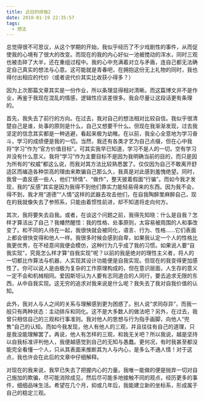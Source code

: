 ```yaml
---
title: 近日的烦恼2
date: 2018-01-19 22:35:57
tags:
  - 想法
---
```

总觉得很不可思议，从这个学期的开始，我似乎经历了不少戏剧性的事件，从而促使我的心境有了很大的改变。而现在的我的内心好似一池被搅动的浑水，同时三观也被击碎了大半，还在重组过程中。我的心中充满着对立与矛盾，连自己都无法确定自己真实的想法与心意。这可能就是青春吧，在拥抱这份无上礼物的同时，我也得付出相应的代价（或者说代价其实比收获小得多？）

因为上次那篇文章其实是一份作业，所以条理显得相对清晰。而这篇博文并不是作业，再鉴于我现在混乱的情感，逻辑性应该差很多。我会尽量让这段话更有条理的。
<!-- more -->
首先，我失去了前行的方向。在过去，我对自己的想法相对比较自信。我似乎很清楚自己是谁，处事的原则是什么，自己又想要干什么。但现在我渐渐发现，过去我坚定的信念其实都是一种逃避，看起来极为幼稚。在以前，我全心全意地为学习奋斗，学习的成绩便是我的一切。当然，我还有各类才艺为自己点缀，但在心中我将“学习”作为“官方价值目标”。可其实我早已知道，学习不是人的一切，空有学习并没有什么意义。我将“学习”作为主要目标不是因为我明确当前的目的，而只是因为所有的“权威”都这么说，而我对其方法比较熟悉罢了。仅仅因为自己不敢离开舒适区而编造各种崇高的理由来欺骗自己那么久，我真是对此感到羞愧绝望。同时，我曾一直反感一些人，他们“矫情”、“做作”，整天披着假面“行骗”。而如今我才发现，我的“反感”其实是因为我得不到他们靠实力能轻易得来的东西。因为我不会，得不到，我才用“道德”“人情”这样的武器去攻击他们，在自我陶醉里麻醉自己，现在的我就像失去了参照系，只能由着惯性前进，却不知道将走向何方。

其次，我将要失去自我。或者，在谈这个问题之前，我得先知晓：什么是自我？怎样才算活出了自己？我幡然醒悟：我的性格、处事原则，太容易被周围的人和事改变了。和不同的人待在一起，我很快就会被同化，语言、行为、性格......它们表面上都会很快变得和他人一样。我很多时候会感到自卑，如果我认定一个人的性格比我更优秀，在不经意间我便会模仿，这种行为几乎成了我的习惯。如果说人要“自我实现”，究竟怎么样才算“自我实现”呢？以前的我是绝对的理性主义者，将人的一切都比作算法与机器，人实现其设计功能便是自我实现。但现在的我变得更加感性了。你可以说人是由极为复杂的工作原理构成的，但在意识层面，人生存的意义一定不会和机械相同。爱因斯坦认为人要有志同道合的人同行，要去追求无限的东西，从中自我实现。这无穷的追求对我来说是什么呢？我失去了我对自我价值的认知。

此外，我对人与人之间的关系与理解感到更为困惑了。别人说“求同存异”，而我一般只有两种状态：主动排斥和同化。这不是大多数人的做法吧？另外，在过去，我曾只相信自己的三观和行事准则。我对他人的思想与行为指手画脚，向他人“兜售”自己的认知。而如今我发现，他人有他人的三观，并且往往有自己的道理，只是我没能理解罢了。再说，他人有怎样的三观，和我无关吧？所以我说，越是坚持以自我标准评判他人，我便越感觉到自己的无知与愚蠢。更何况，有时我甚至都没能完全看懂一个人，只从其表面来推断其为人与内心，是多么不通人情！对于这点，我也许会在此后的文章中仔细解释。

对现在的我来说，我早已失去了把握内心的力量。我唯一能做的便是抛弃一切对自己施加的欺骗，尽可能消除成见，然后尽可能多地接触不同的观点，经历更多的事件，细细品味生活。希望在几个月，抑或几年后，我能建立新的坐标系，形成属于自己的稳定三观。
